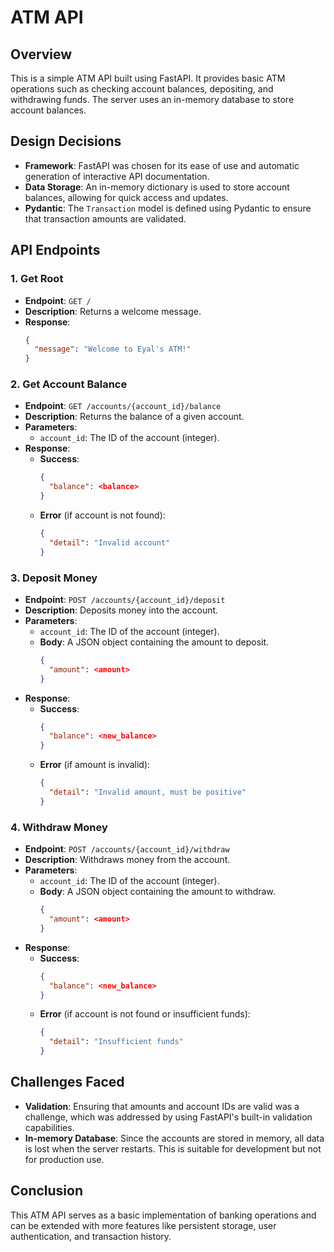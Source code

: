 # ATM API

## Overview

This is a simple ATM API built using FastAPI. It provides basic ATM operations such as checking account balances, depositing, and withdrawing funds. The server uses an in-memory database to store account balances.

## Design Decisions

- **Framework**: FastAPI was chosen for its ease of use and automatic generation of interactive API documentation.
- **Data Storage**: An in-memory dictionary is used to store account balances, allowing for quick access and updates.
- **Pydantic**: The `Transaction` model is defined using Pydantic to ensure that transaction amounts are validated.

## API Endpoints

### 1. Get Root

- **Endpoint**: `GET /`
- **Description**: Returns a welcome message.
- **Response**:
  ```json
  {
    "message": "Welcome to Eyal's ATM!"
  }
  ```

### 2. Get Account Balance

- **Endpoint**: `GET /accounts/{account_id}/balance`
- **Description**: Returns the balance of a given account.
- **Parameters**:
  - `account_id`: The ID of the account (integer).
- **Response**:
  - **Success**:
    ```json
    {
      "balance": <balance>
    }
    ```
  - **Error** (if account is not found):
    ```json
    {
      "detail": "Invalid account"
    }
    ```

### 3. Deposit Money

- **Endpoint**: `POST /accounts/{account_id}/deposit`
- **Description**: Deposits money into the account.
- **Parameters**:
  - `account_id`: The ID of the account (integer).
  - **Body**: A JSON object containing the amount to deposit.
    ```json
    {
      "amount": <amount>
    }
    ```
- **Response**:
  - **Success**:
    ```json
    {
      "balance": <new_balance>
    }
    ```
  - **Error** (if amount is invalid):
    ```json
    {
      "detail": "Invalid amount, must be positive"
    }
    ```

### 4. Withdraw Money

- **Endpoint**: `POST /accounts/{account_id}/withdraw`
- **Description**: Withdraws money from the account.
- **Parameters**:
  - `account_id`: The ID of the account (integer).
  - **Body**: A JSON object containing the amount to withdraw.
    ```json
    {
      "amount": <amount>
    }
    ```
- **Response**:
  - **Success**:
    ```json
    {
      "balance": <new_balance>
    }
    ```
  - **Error** (if account is not found or insufficient funds):
    ```json
    {
      "detail": "Insufficient funds"
    }
    ```

## Challenges Faced

- **Validation**: Ensuring that amounts and account IDs are valid was a challenge, which was addressed by using FastAPI's built-in validation capabilities.
- **In-memory Database**: Since the accounts are stored in memory, all data is lost when the server restarts. This is suitable for development but not for production use.

## Conclusion

This ATM API serves as a basic implementation of banking operations and can be extended with more features like persistent storage, user authentication, and transaction history.

